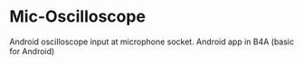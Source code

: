 # Mic-Oscilloscope
Android oscilloscope input at microphone socket.
Android app in B4A (basic for Android)
